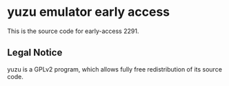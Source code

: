 yuzu emulator early access
=============

This is the source code for early-access 2291.

## Legal Notice

yuzu is a GPLv2 program, which allows fully free redistribution of its source code.